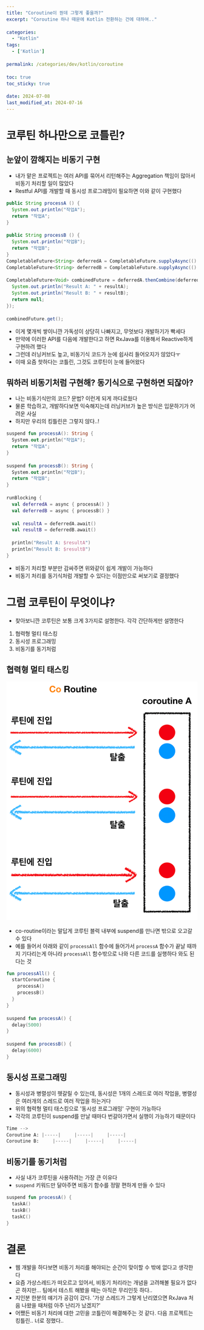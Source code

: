 ```yaml
---
title: "Coroutine이 뭔데 그렇게 좋을까?"
excerpt: "Coroutine 하나 때문에 Kotlin 전환하는 건에 대하여.."

categories:
  - "Kotlin"
tags:
  - ['Kotlin']

permalink: /categories/dev/kotlin/coroutine

toc: true
toc_sticky: true

date: 2024-07-08
last_modified_at: 2024-07-16
---
```


# 코루틴 하나만으로 코틀린?
## 눈앞이 깜해지는 비동기 구현
- 내가 맡은 프로젝트는 여러 API를 묶어서 리턴해주는 Aggregation 책임이 많아서 비동기 처리할 일이 많았다
- Restful API를 개발할 때 동시성 프로그래밍이 필요하면 이와 같이 구현했다

```java
public String processA () {
  System.out.println("작업A");
  return "작업A";
}

public String processB () {
  System.out.println("작업B");
  return "작업B";
}
CompletableFuture<String> deferredA = CompletableFuture.supplyAsync(() -> processA());
CompletableFuture<String> deferredB = CompletableFuture.supplyAsync(() -> processB());

CompletableFuture<Void> combinedFuture = deferredA.thenCombine(deferredB, (resultA, resultB) -> {
  System.out.println("Result A: " + resultA);
  System.out.println("Result B: " + resultB);
  return null;
});

combinedFuture.get();
```
- 이게 몇개씩 쌓이니깐 가독성이 상당히 나빠지고, 무엇보다 개발하기가 빡세다
- 만약에 이러한 API를 다음에 개발한다고 하면 RxJava를 이용해서 Reactive하게 구현하려 했다
- 그런데 러닝커브도 높고, 비동기식 코드가 눈에 쉽사리 들어오지가 않았다ㅜ
- 이때 요즘 핫하다는 코틀린, 그것도 코루틴이 눈에 들어왔다

## 뭐하러 비동기처럼 구현해? 동기식으로 구현하면 되잖아?
- 나는 비동기식만의 코드? 문법? 이런게 되게 까다로웠다
- 물론 학습하고, 개발하다보면 익숙해지는데 러닝커브가 높은 방식은 입문하기가 어려운 사실
- 하지만 우리의 킹틀린은 그렇지 않다..!

```kotlin
suspend fun processA(): String {
  System.out.println("작업A");
  return "작업A";
}

suspend fun processB(): String {
  System.out.println("작업B");
  return "작업B";
}

runBlocking {
  val deferredA = async { processA() }
  val deferredB = async { processB() }

  val resultA = deferredA.await()
  val resultB = deferredB.await()

  println("Result A: $resultA")
  println("Result B: $resultB")
}
```
- 비동기 처리할 부분만 감싸주면 위와같이 쉽게 개발이 가능하다
- 비동기 처리를 동기식처럼 개발할 수 있다는 이점만으로 써보기로 결정했다

# 그럼 코루틴이 무엇이냐?
- 찾아보니깐 코루틴은 보통 크게 3가지로 설명한다. 각각 간단하게만 설명한다
1. 협력형 멀티 태스킹
2. 동시성 프로그래밍
3. 비동기를 동기처럼

## 협력형 멀티 태스킹
![img.png](/assets/images/posts_img/dev/kotlin/why_kotlin/img.png)
- co-routine이라는 말답게 코루틴 블럭 내부에 suspend를 만나면 밖으로 오고갈 수 있다
- 예를 들어서 아래와 같이 `processAll` 함수에 들어가서 `processA` 함수가 끝날 때까지 기다리는게 아니라 `processAll` 함수밖으로 나와 다른 코드를 실행하다 와도 된다는 것

```kotlin
fun processAll() {
  startCoroutine {
    processA()
    processB()
  }
}

suspend fun processA() {
  delay(5000)
}

suspend fun processB() {
  delay(6000)
}
```

## 동시성 프로그래밍
- 동시성과 병렬성이 헷갈릴 수 있는데, 동시성은 1개의 스레드로 여러 작업을, 병렬성은 여러개의 스레드로 여러 작업을 하는거다
- 위의 협력형 멀티 태스킹으로 '동시성 프로그래밍' 구현이 가능하다
- 각각의 코루틴이 suspend를 만날 때마다 번갈아가면서 실행이 가능하기 때문이다

```python
Time -->
Coroutine A: |-----|     |-----|     |-----|
Coroutine B:     |-----|     |-----|     |-----|
```

## 비동기를 동기처럼
- 사실 내가 코루틴을 사용하려는 가장 큰 이유다
- `suspend` 키워드만 달아주면 비동기 함수를 정말 편하게 만들 수 있다

```kotlin
suspend fun processA() {
  taskA()
  taskB()
  taskC()
}
```

# 결론
- 웹 개발을 하다보면 비동기 처리를 해야되는 순간이 맞이할 수 밖에 없다고 생각한다
- 요즘 가상스레드가 떠오르고 있어서, 비동기 처리라는 개념을 고려해볼 필요가 없다곤 하지만... 팀에서 테스트 해봤을 때는 아직은 무리인듯 하다..
- 지인분 한분의 얘기가 공감이 갔다. '가상 스레드가 그렇게 난리였으면 RxJava 처음 나왔을 때처럼 아주 난리가 났겠지?'
- 어쨌든 비동기 처리에 대한 고민을 코틀린이 해결해주는 것 같다. 다음 프로젝트는 킹틀린.. 너로 정했다..
